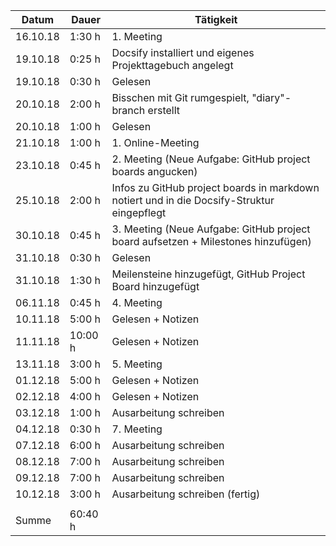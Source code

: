 Datum | Dauer | Tätigkeit
-------- | -------- | --------
16.10.18 | 1:30 h   | 1. Meeting
19.10.18 | 0:25 h   | Docsify installiert und eigenes Projekttagebuch angelegt
19.10.18 | 0:30 h   | Gelesen
20.10.18 | 2:00 h   | Bisschen mit Git rumgespielt, "diary"-branch erstellt
20.10.18 | 1:00 h   | Gelesen
21.10.18 | 1:00 h   | 1. Online-Meeting
23.10.18 | 0:45 h   | 2. Meeting (Neue Aufgabe: GitHub project boards angucken)
25.10.18 | 2:00 h   | Infos zu GitHub project boards in markdown notiert und in die Docsify-Struktur eingepflegt
30.10.18 | 0:45 h   | 3. Meeting (Neue Aufgabe: GitHub project board aufsetzen + Milestones hinzufügen)
31.10.18 | 0:30 h   | Gelesen
31.10.18 | 1:30 h   | Meilensteine hinzugefügt, GitHub Project Board hinzugefügt
06.11.18 | 0:45 h   | 4. Meeting
10.11.18 | 5:00 h   | Gelesen + Notizen
11.11.18 | 10:00 h   | Gelesen + Notizen
13.11.18 | 3:00 h   | 5. Meeting
01.12.18 | 5:00 h   | Gelesen + Notizen
02.12.18 | 4:00 h   | Gelesen + Notizen
03.12.18 | 1:00 h   | Ausarbeitung schreiben
04.12.18 | 0:30 h   | 7. Meeting
07.12.18 | 6:00 h   | Ausarbeitung schreiben
08.12.18 | 7:00 h   | Ausarbeitung schreiben
09.12.18 | 7:00 h   | Ausarbeitung schreiben
10.12.18 | 3:00 h   | Ausarbeitung schreiben (fertig)
 |   | 
Summe | 60:40 h  | 
